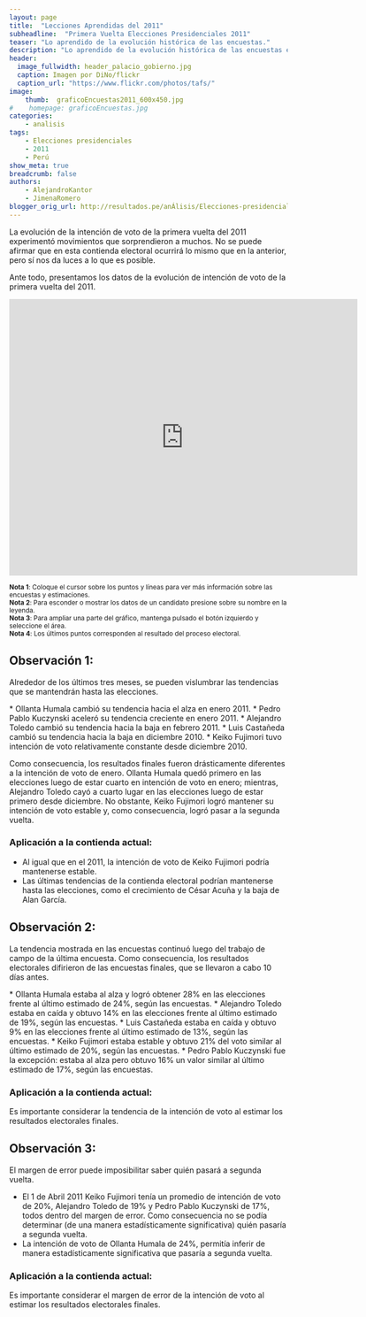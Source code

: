```yaml
---
layout: page
title:  "Lecciones Aprendidas del 2011"
subheadline:  "Primera Vuelta Elecciones Presidenciales 2011"
teaser: "Lo aprendido de la evolución histórica de las encuestas."
description: "Lo aprendido de la evolución histórica de las encuestas en primera vuelta."
header:
  image_fullwidth: header_palacio_gobierno.jpg
  caption: Imagen por DiNo/flickr
  caption_url: "https://www.flickr.com/photos/tafs/"
image:
    thumb:  graficoEncuestas2011_600x450.jpg
#    homepage: graficoEncuestas.jpg
categories:
    - analisis
tags:
    - Elecciones presidenciales
    - 2011 
    - Perú
show_meta: true
breadcrumb: false
authors: 
    - AlejandroKantor
    - JimenaRomero
blogger_orig_url: http://resultados.pe/anÁlisis/Elecciones-presidenciales-2011/
---
```


La evolución de la intención de voto de la primera vuelta del 2011 experimentó movimientos que sorprendieron a muchos. No se puede afirmar que en esta contienda electoral ocurrirá lo mismo que en la anterior, pero sí nos da luces a lo que es posible. 

Ante todo, presentamos los datos de la evolución de intención de voto de la primera vuelta del 2011. 


<iframe src="https://plot.ly/~AlejandroKantor/378.embed?link=False"  style="width: 125%" frameBorder="0" height="500" scrolling="no" seamless="seamless" 
class="myIframe">
</iframe>


<script type="text/javascript" language="javascript"> 
$('.myIframe').css('height', $(window).height()+'px');
</script>

<sub>__Nota 1__: Coloque el cursor sobre los puntos y líneas para ver más información sobre las encuestas y estimaciones.</sub>
<br><sub>__Nota 2__: Para esconder o mostrar los datos de un candidato presione sobre su nombre en la leyenda.</sub>
<br><sub>__Nota 3__: Para ampliar una parte del gráfico, mantenga pulsado el botón izquierdo y seleccione el área. </sub>
<br><sub>__Nota 4__: Los últimos puntos corresponden al resultado del proceso electoral.</sub>




## Observación 1:
<p class="teaser" itemprop="description">
Alrededor de los últimos tres meses, se pueden vislumbrar las tendencias que se mantendrán hasta las elecciones. 
</p>
* Ollanta Humala cambió su tendencia hacia el alza en enero 2011.
* Pedro Pablo Kuczynski aceleró su tendencia creciente en enero 2011.
* Alejandro Toledo cambió su tendencia  hacia la baja en febrero 2011.
* Luis Castañeda cambió su tendencia hacia la baja en diciembre 2010.
* Keiko Fujimori tuvo intención de voto relativamente constante desde diciembre 2010.

Como consecuencia, los resultados finales fueron drásticamente diferentes a la intención de voto de enero. Ollanta Humala quedó primero en las elecciones luego de estar cuarto en intención de voto en enero; mientras, Alejandro Toledo cayó a cuarto lugar en las elecciones luego de estar primero desde diciembre.  No obstante, Keiko Fujimori logró mantener su intención de voto estable y, como consecuencia, logró pasar a la segunda vuelta. 

### Aplicación a la contienda actual:

* Al igual que en el 2011, la intención de voto de Keiko Fujimori podría mantenerse estable. 
* Las últimas tendencias de la contienda electoral podrían mantenerse hasta las elecciones, como el crecimiento de César Acuña y la baja de Alan García.

## Observación 2:
<p class="teaser" itemprop="description">
La tendencia mostrada en las encuestas continuó luego del trabajo de campo de la última encuesta. 
Como consecuencia, los resultados electorales difirieron de las encuestas finales, que se llevaron a cabo 10 días antes. 
</p>
* Ollanta Humala estaba al alza y logró obtener 28% en las elecciones frente al último estimado de 24%, según las encuestas.
* Alejandro Toledo estaba en caída y obtuvo 14% en las elecciones frente al último estimado de 19%, según las encuestas.
* Luis Castañeda estaba en caída y obtuvo 9% en las elecciones frente al último estimado de 13%, según las encuestas.
* Keiko Fujimori estaba estable y obtuvo 21% del voto similar al último estimado de 20%, según las encuestas.
* Pedro Pablo Kuczynski fue la excepción: estaba al alza pero obtuvo 16% un valor similar al último estimado de 17%, según las encuestas.

### Aplicación a la contienda actual:
Es importante considerar la tendencia de la intención de voto al estimar los resultados electorales finales. 


## Observación 3:
<p class="teaser" itemprop="description">
El margen de error puede imposibilitar saber quién pasará a segunda vuelta.
</p>

* El 1 de Abril 2011 Keiko Fujimori tenía un promedio de intención de voto de 20%,  Alejandro Toledo de 19% y  Pedro Pablo Kuczynski de 17%, todos dentro del margen de error. Como consecuencia no se podía determinar (de una manera estadísticamente significativa) quién pasaría a segunda vuelta.  
* La intención de voto de Ollanta Humala de 24%, permitía inferir de manera estadísticamente significativa que pasaría a segunda vuelta.

### Aplicación a la contienda actual:
Es importante considerar el margen de error de la intención de voto al estimar los resultados electorales finales. 






